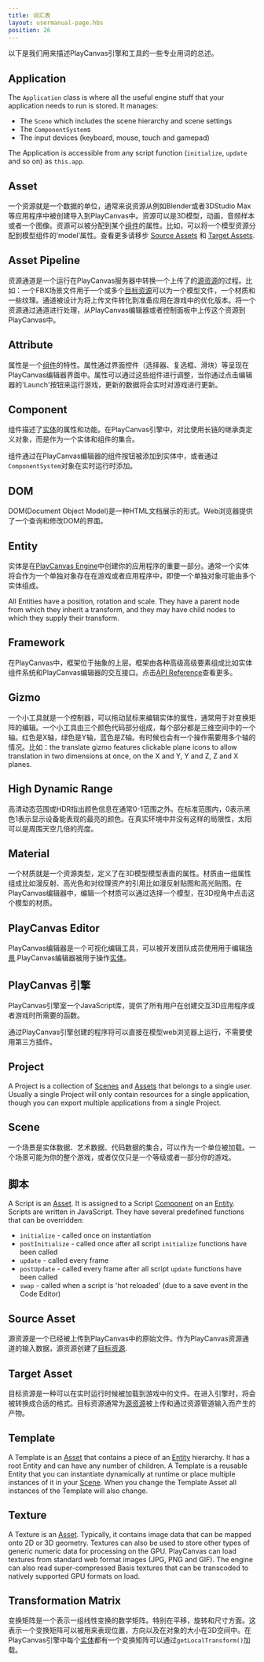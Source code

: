 ```yaml
---
title: 词汇表
layout: usermanual-page.hbs
position: 26
---
```


以下是我们用来描述PlayCanvas引擎和工具的一些专业用词的总述。

## Application

The `Application` class is where all the useful engine stuff that your application needs to run is stored. It manages:

* The `Scene` which includes the scene hierarchy and scene settings
* The `ComponentSystem`s
* The input devices (keyboard, mouse, touch and gamepad)

The Application is accessible from any script function (`initialize`, `update` and so on) as `this.app`.

## Asset

一个资源就是一个数据的单位，通常来说资源从例如Blender或者3DStudio Max等应用程序中被创建导入到PlayCanvas中。资源可以是3D模型，动画，音频样本或者一个图像。资源可以被分配到某个[组件][component]的属性。比如，可以将一个模型资源分配到模型组件的’model’属性。查看更多请移步 [Source Assets][source-asset] 和 [Target Assets][target-asset].

## Asset Pipeline

资源通道是一个运行在PlayCanvas服务器中转换一个上传了的[源资源][source-asset]的过程。比如：一个FBX场景文件用于一个或多个[目标资源][target-asset]可以为一个模型文件，一个材质和一些纹理。通道被设计为将上传文件转化到准备应用在游戏中的优化版本。将一个资源通过通道进行处理，从PlayCanvas编辑器或者控制面板中上传这个资源到PlayCanvas中。

## Attribute

属性是一个[组件][component]的特性。属性通过界面控件（选择器、复选框、滑块）等呈现在PlayCanvas编辑器界面中。属性可以通过这些组件进行调整，当你通过点击编辑器的'Launch'按钮来运行游戏，更新的数据将会实时对游戏进行更新。

## Component

组件描述了[实体][entity]的属性和功能。在PlayCanvas引擎中，对比使用长链的继承类定义对象，而是作为一个实体和组件的集合。

组件通过在PlayCanvas编辑器的组件按钮被添加到实体中，或者通过`ComponentSystem`对象在实时运行时添加。

## DOM

DOM(Document Object Model)是一种HTML文档展示的形式。Web浏览器提供了一个查询和修改DOM的界面。

## Entity

实体是在[PlayCanvas Engine][playcanvas-engine]中创建你的应用程序的重要一部分。通常一个实体将会作为一个单独对象存在在游戏或者应用程序中，即使一个单独对象可能由多个实体组成。

All Entities have a position, rotation and scale. They have a parent node from which they inherit a transform, and they may have child nodes to which they supply their transform.

## Framework

在PlayCanvas中，框架位于抽象的上层。框架由各种高级高级要素组成比如实体组件系统和PlayCanvas编辑器的交互接口。点击[API Reference][api-reference]查看更多。

## Gizmo

一个小工具就是一个控制器，可以拖动鼠标来编辑实体的属性，通常用于对变换矩阵的编辑。一个小工具由三个颜色代码部分组成，每个部分都是三维空间中的一个轴。红色是X轴，绿色是Y轴，蓝色是Z轴。有时候也会有一个操作需要用多个轴的情况。比如：the translate gizmo features clickable plane icons to allow translation in two dimensions at once, on the X and Y, Y and Z, Z and X planes.

## High Dynamic Range

高清动态范围或HDR指出颜色信息在通常0-1范围之外。在标准范围内，0表示黑色1表示显示设备能表现的最亮的颜色。在真实环境中并没有这样的局限性，太阳可以是周围天空几倍的亮度。

## Material

一个材质就是一个资源类型，定义了在3D模型模型表面的属性。材质由一组属性组成比如漫反射、高光色和对纹理资产的引用比如漫反射贴图和高光贴图。在PlayCanvas编辑器中，编辑一个材质可以通过选择一个模型，在3D视角中点击这个模型的材质。

## PlayCanvas Editor

PlayCanvas编辑器是一个可视化编辑工具，可以被开发团队成员使用用于编辑[场景][scene].PlayCanvas编辑器被用于操作[实体][entity]。

## PlayCanvas 引擎

PlayCanvas引擎室一个JavaScript库，提供了所有用户在创建交互3D应用程序或者游戏时所需要的函数。

通过PlayCanvas引擎创建的程序将可以直接在模型web浏览器上运行，不需要使用第三方插件。

## Project

A Project is a collection of [Scenes][scene] and [Assets][asset] that belongs to a single user. Usually a single Project will only contain resources for a single application, though you can export multiple applications from a single Project.

## Scene

一个场景是实体数据、艺术数据、代码数据的集合，可以作为一个单位被加载。一个场景可能为你的整个游戏，或者仅仅只是一个等级或者一部分你的游戏。

## 脚本

A Script is an [Asset][asset]. It is assigned to a Script [Component][component] on an [Entity][entity]. Scripts are written in JavaScript. They have several predefined functions that can be overridden:

* `initialize` - called once on instantiation
* `postInitialize` - called once after all script `initialize` functions have been called
* `update` - called every frame
* `postUpdate` - called every frame after all script `update` functions have been called
* `swap` - called when a script is 'hot reloaded' (due to a save event in the Code Editor)

## Source Asset

源资源是一个已经被上传到PlayCanvas中的原始文件。作为PlayCanvas资源通道的输入数据，源资源创建了[目标资源][target-asset].

## Target Asset

目标资源是一种可以在实时运行时候被加载到游戏中的文件。在进入引擎时，将会被转换成合适的格式。目标资源通常为[源资源][source-asset]被上传和通过资源管道输入而产生的产物。

## Template

A Template is an [Asset][asset] that contains a piece of an [Entity][entity] hierarchy. It has a root Entity and can have any number of children. A Template is a reusable Entity that you can instantiate dynamically at runtime or place multiple instances of it in your [Scene][scene]. When you change the Template Asset all instances of the Template will also change.

## Texture

A Texture is an [Asset][asset]. Typically, it contains image data that can be mapped onto 2D or 3D geometry. Textures can also be used to store other types of generic numeric data for processing on the GPU. PlayCanvas can load textures from standard web format images (JPG, PNG and GIF). The engine can also read super-compressed Basis textures that can be transcoded to natively supported GPU formats on load.

## Transformation Matrix

变换矩阵是一个表示一组线性变换的数学矩阵。特别在平移，旋转和尺寸方面。这表示一个变换矩阵可以被用来表现位置，方向以及在对象的大小在3D空间中。在PlayCanvas引擎中每个[实体][entity]都有一个变换矩阵可以通过`getLocalTransform()`加载。

[api-reference]: /api/
[application]: #application
[asset]: #asset
[asset-pipeline]: #asset-pipeline
[attribute]: #attribute
[component]: #component
[dom]: #dom
[entity]: #entity
[framework]: #framework
[gizmo]: #gizmo
[high-dynamic-range]: #high-dynamic-range
[material]: #material
[playcanvas-editor]: #playcanvas-editor
[playcanvas-engine]: #playcanvas-engine
[project]: #project
[scene]: #scene
[script]: #script
[source-asset]: #source-asset
[target-asset]: #target-asset
[template]: #template
[texture]: #texture
[transformation-matrix]: #transformation-matrix
